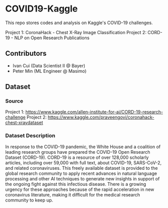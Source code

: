 # COVID19-Kaggle
This repo stores codes and analysis on Kaggle's COVID-19 challenges. 

Project 1: CoronaHack - Chest X-Ray Image Classification
Project 2: CORD-19 - NLP on Open Research Publications

## Contributors
- Ivan Cui (Data Scientist II @ Bayer)
- Peter Min (ML Engineer @ Masimo)

## Dataset
### Source
Project 1: https://www.kaggle.com/allen-institute-for-ai/CORD-19-research-challenge
Project 2: https://www.kaggle.com/praveengovi/coronahack-chest-xraydataset

### Dataset Description
In response to the COVID-19 pandemic, the White House and a coalition of leading research groups have prepared the COVID-19 Open Research Dataset (CORD-19). CORD-19 is a resource of over 128,000 scholarly articles, including over 59,000 with full text, about COVID-19, SARS-CoV-2, and related coronaviruses. This freely available dataset is provided to the global research community to apply recent advances in natural language processing and other AI techniques to generate new insights in support of the ongoing fight against this infectious disease. There is a growing urgency for these approaches because of the rapid acceleration in new coronavirus literature, making it difficult for the medical research community to keep up.
